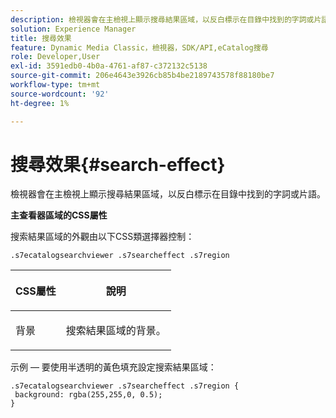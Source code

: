 ```yaml
---
description: 檢視器會在主檢視上顯示搜尋結果區域，以反白標示在目錄中找到的字詞或片語。
solution: Experience Manager
title: 搜尋效果
feature: Dynamic Media Classic，檢視器，SDK/API,eCatalog搜尋
role: Developer,User
exl-id: 3591edb0-4b0a-4761-af87-c372132c5138
source-git-commit: 206e4643e3926cb85b4be2189743578f88180be7
workflow-type: tm+mt
source-wordcount: '92'
ht-degree: 1%

---
```


# 搜尋效果{#search-effect}

檢視器會在主檢視上顯示搜尋結果區域，以反白標示在目錄中找到的字詞或片語。

<!--<a id="section_061E550C1C1D4DB2BD663A898895B38C"></a>-->

**主查看器區域的CSS屬性**

搜索結果區域的外觀由以下CSS類選擇器控制：

`.s7ecatalogsearchviewer .s7searcheffect .s7region`

<table id="table_94EE3F5BBE4547C0B4943471CEE7EDE4"> 
 <thead> 
  <tr> 
   <th colname="col1" class="entry"> <p> CSS屬性 </p> </th> 
   <th colname="col2" class="entry"> <p>說明 </p> </th> 
  </tr> 
 </thead>
 <tbody> 
  <tr> 
   <td colname="col1"> <p> <span class="codeph"> 背景  </span> </p> </td> 
   <td colname="col2"> <p>搜索結果區域的背景。 </p> </td> 
  </tr> 
 </tbody> 
</table>

示例 — 要使用半透明的黃色填充設定搜索結果區域：

```
.s7ecatalogsearchviewer .s7searcheffect .s7region { 
 background: rgba(255,255,0, 0.5); 
}
```
